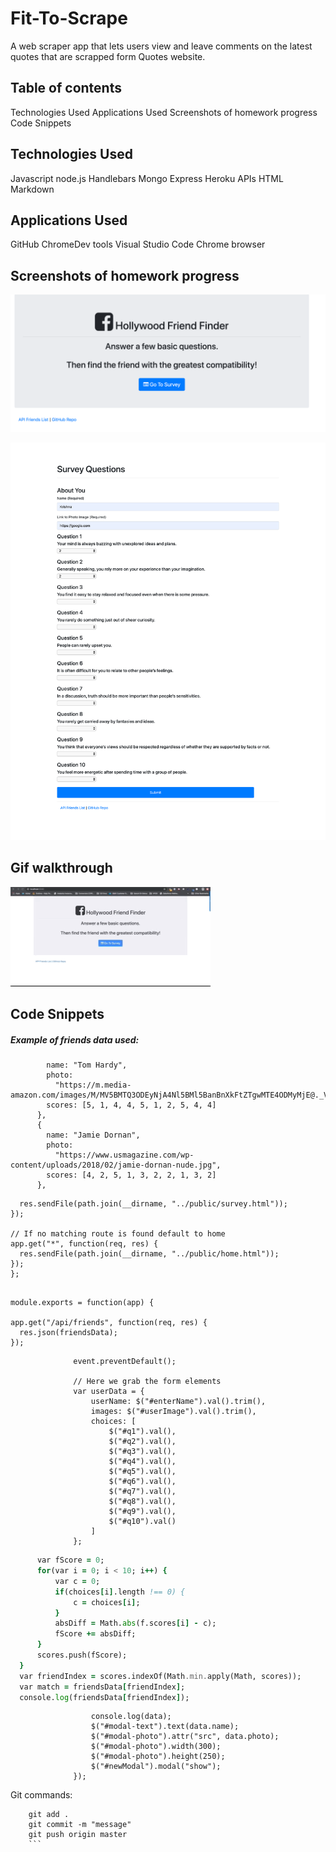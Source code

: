 # Fit-To-Scrape

A web scraper app that lets users view and leave comments on the latest quotes that are scrapped form Quotes website.

## Table of contents
Technologies Used
Applications Used
Screenshots of homework progress
Code Snippets

## Technologies Used
Javascript
node.js
Handlebars
Mongo
Express
Heroku
APIs
HTML
Markdown

## Applications Used
GitHub
ChromeDev tools
Visual Studio Code
Chrome browser

## Screenshots of homework progress

![Code progression Final](https://github.com/krishnaaddala/FriendFinder/blob/master/Images/FinalCode_1.png "Final code1")

![Code progression Final](https://github.com/krishnaaddala/FriendFinder/blob/master/Images/FinalCode2.png "Final Code2")


## Gif walkthrough

![Giphy](https://github.com/krishnaaddala/FriendFinder/blob/master/Images/FinalGiphy.gif)


## Code Snippets
##### Example of friends data used:
```{
        name: "Tom Hardy",
        photo:
          "https://m.media-amazon.com/images/M/MV5BMTQ3ODEyNjA4Nl5BMl5BanBnXkFtZTgwMTE4ODMyMjE@._V1_SY1000_CR0,0,666,1000_AL_.jpg",
        scores: [5, 1, 4, 4, 5, 1, 2, 5, 4, 4]
      },
      {
        name: "Jamie Dornan",
        photo:
          "https://www.usmagazine.com/wp-content/uploads/2018/02/jamie-dornan-nude.jpg",
        scores: [4, 2, 5, 1, 3, 2, 2, 1, 3, 2]
      },
  ```

  ```app.get("/survey", function(req, res) {
    res.sendFile(path.join(__dirname, "../public/survey.html"));
  });

  // If no matching route is found default to home
  app.get("*", function(req, res) {
    res.sendFile(path.join(__dirname, "../public/home.html"));
  });
};
  ```

  ``` var friendsData = require("../data/friends.js");

module.exports = function(app) {

  app.get("/api/friends", function(req, res) {
    res.json(friendsData);
  });
  ```
  ```$("#submit").on("click", function (event) {
                event.preventDefault();

                // Here we grab the form elements
                var userData = {
                    userName: $("#enterName").val().trim(),
                    images: $("#userImage").val().trim(),
                    choices: [
                        $("#q1").val(),
                        $("#q2").val(),
                        $("#q3").val(),
                        $("#q4").val(),
                        $("#q5").val(),
                        $("#q6").val(),
                        $("#q7").val(),
                        $("#q8").val(),
                        $("#q9").val(),
                        $("#q10").val()
                    ]
                };
  ```
  ```    for (f of friendsData) {
        var fScore = 0;
        for(var i = 0; i < 10; i++) {
            var c = 0;
            if(choices[i].length !== 0) {
                c = choices[i];
            }
            absDiff = Math.abs(f.scores[i] - c);
            fScore += absDiff;
        }
        scores.push(fScore);
    }
    var friendIndex = scores.indexOf(Math.min.apply(Math, scores));
    var match = friendsData[friendIndex];
    console.log(friendsData[friendIndex]);
  ```
  ``` $.post("/api/friends", userData, function (data) {
                    console.log(data);
                    $("#modal-text").text(data.name);
                    $("#modal-photo").attr("src", data.photo);
                    $("#modal-photo").width(300);
                    $("#modal-photo").height(250);
                    $("#newModal").modal("show");
                });
  ```
Git commands:

```git status
    git add .
    git commit -m "message"
    git push origin master
    ```